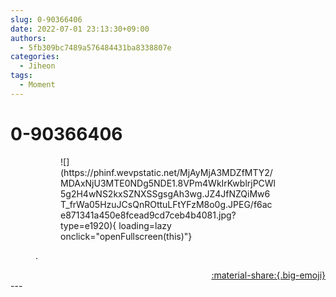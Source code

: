 ```yaml
---
slug: 0-90366406
date: 2022-07-01 23:13:30+09:00
authors:
  - 5fb309bc7489a576484431ba8338807e
categories:
  - Jiheon
tags:
  - Moment
---
```


# 0-90366406

<div class="post-container" markdown="1">
<div class="content-container md-sidebar__scrollwrap" markdown="1">


<figure markdown="1">
<figure markdown="1">
![](https://phinf.wevpstatic.net/MjAyMjA3MDZfMTY2/MDAxNjU3MTE0NDg5NDE1.8VPm4WkIrKwblrjPCWl5g2H4wNS2kxSZNXSSgsgAh3wg.JZ4JfNZQiMw6T_frWa05HzuJCsQnROttuLFtYFzM8o0g.JPEG/f6ace871341a450e8fcead9cd7ceb4b4081.jpg?type=e1920){ loading=lazy onclick="openFullscreen(this)"}
</figure>
<figcaption>.</figcaption>
</figure>


</div>
</div>

<div style="text-align: right;" markdown="1">
<a href="https://weverse.io/fromis9/moment/5fb309bc7489a576484431ba8338807e/post/0-90366406" style="text-align: right;">:material-share:{.big-emoji}</a>
</div>
---
